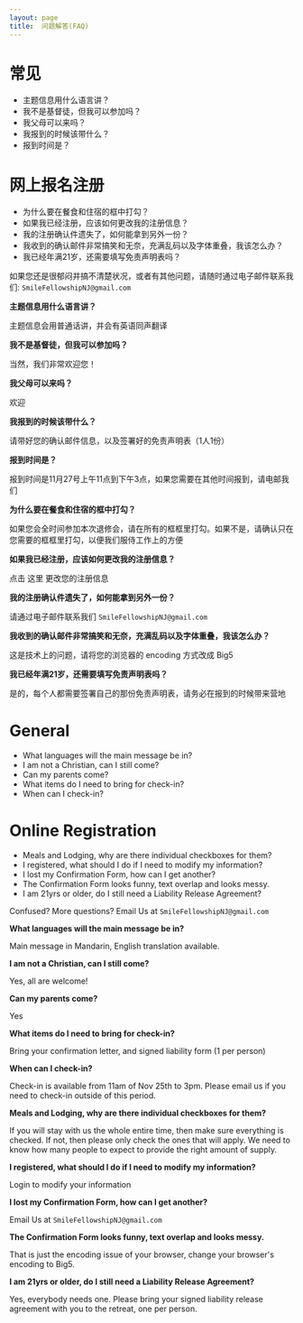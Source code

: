 ```yaml
---
layout: page
title:  问题解答(FAQ)
---
```


# 常见
* 主题信息用什么语言讲？
* 我不是基督徒，但我可以参加吗？
* 我父母可以来吗？
* 我报到的时候该带什么？
* 报到时间是？

# 网上报名注册
* 为什么要在餐食和住宿的框中打勾？
* 如果我已经注册，应该如何更改我的注册信息？
* 我的注册确认件遗失了，如何能拿到另外一份？
* 我收到的确认邮件非常搞笑和无奈，充满乱码以及字体重叠，我该怎么办？
* 我已经年满21岁，还需要填写免责声明表吗？

如果您还是很郁闷并搞不清楚状况，或者有其他问题，请随时通过电子邮件联系我们:
`SmileFellowshipNJ@gmail.com`

__主题信息用什么语言讲？__

主题信息会用普通话讲，并会有英语同声翻译

__我不是基督徒，但我可以参加吗？__

当然，我们非常欢迎您！

__我父母可以来吗？__

欢迎

__我报到的时候该带什么？__

请带好您的确认邮件信息，以及签署好的免责声明表（1人1份）

__报到时间是？__

报到时间是11月27号上午11点到下午3点，如果您需要在其他时间报到，请电邮我们

__为什么要在餐食和住宿的框中打勾？__

如果您会全时间参加本次退修会，请在所有的框框里打勾。如果不是，请确认只在您需要的框框里打勾，以便我们服侍工作上的方便

__如果我已经注册，应该如何更改我的注册信息？__

点击 这里 更改您的注册信息

__我的注册确认件遗失了，如何能拿到另外一份？__

请通过电子邮件联系我们 `SmileFellowshipNJ@gmail.com`

__我收到的确认邮件非常搞笑和无奈，充满乱码以及字体重叠，我该怎么办？__

这是技术上的问题，请将您的浏览器的 encoding 方式改成 Big5

__我已经年满21岁，还需要填写免责声明表吗？__

是的，每个人都需要签署自己的那份免责声明表，请务必在报到的时候带来营地

# General
* What languages will the main message be in?
* I am not a Christian, can I still come?
* Can my parents come?
* What items do I need to bring for check-in?
* When can I check-in?

# Online Registration
* Meals and Lodging, why are there individual checkboxes for them?
* I registered, what should I do if I need to modify my information?
* I lost my Confirmation Form, how can I get another?
* The Confirmation Form looks funny, text overlap and looks messy.
* I am 21yrs or older, do I still need a Liability Release Agreement?

Confused? More questions? Email Us at `SmileFellowshipNJ@gmail.com`

__What languages will the main message be in?__

Main message in Mandarin, English translation available.

__I am not a Christian, can I still come?__

Yes, all are welcome!

__Can my parents come?__

Yes

__What items do I need to bring for check-in?__

Bring your confirmation letter, and signed liability form (1 per person)

__When can I check-in?__

Check-in is available from 11am of Nov 25th to 3pm. Please email us if you need to check-in outside of this period.

__Meals and Lodging, why are there individual checkboxes for them?__

If you will stay with us the whole entire time, then make sure everything is checked. If not, then please only check the ones that will apply. We need to know how many people to expect to provide the right amount of supply.

__I registered, what should I do if I need to modify my information?__

Login to modify your information

__I lost my Confirmation Form, how can I get another?__

Email Us at `SmileFellowshipNJ@gmail.com`

__The Confirmation Form looks funny, text overlap and looks messy.__

That is just the encoding issue of your browser, change your
browser's encoding to Big5.

__I am 21yrs or older, do I still need a Liability Release Agreement?__

Yes, everybody needs one. Please bring your signed liability release agreement with you to the retreat, one per person.
